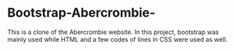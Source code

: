 # Bootstrap-Abercrombie-
This is a clone of the Abercrombie website. In this project, bootstrap was mainly used while HTML and a few codes of lines in CSS were used as well.
